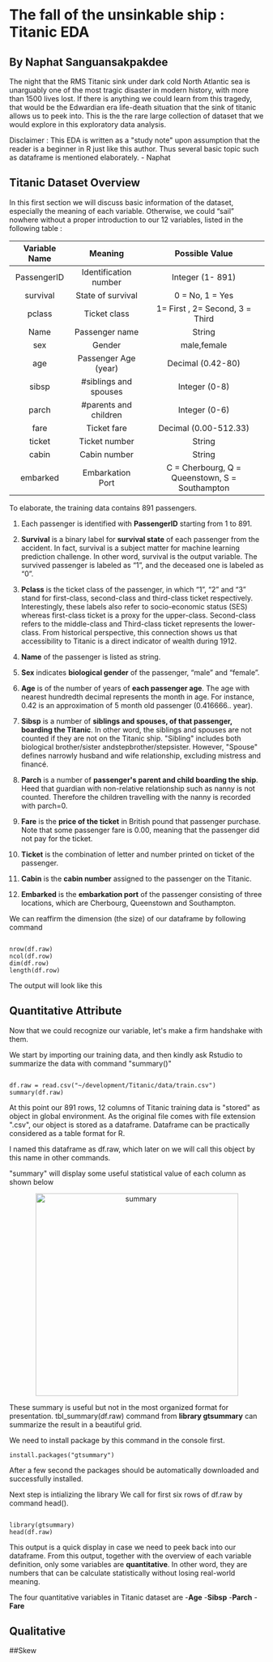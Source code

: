 # The fall of the unsinkable ship : Titanic EDA

## By Naphat Sanguansakpakdee

The night that the RMS Titanic sink under dark cold North Atlantic sea is unarguably one of the most tragic disaster in modern history, with more than 1500 lives lost. If there is anything we could learn from this tragedy, that would be the Edwardian era life-death situation that the sink of titanic allows us to peek into. This is the the rare large collection of dataset that we would explore in this exploratory data analysis.  

Disclaimer : This EDA is written as a "study note" upon assumption that the reader is a beginner in R just like this author. Thus several basic topic such as dataframe is mentioned elaborately. - Naphat   

## Titanic Dataset Overview

In this first section we will discuss basic information of the dataset, especially the meaning of each variable. Otherwise, we could “sail” nowhere without a proper introduction to our 12 variables, listed in the following table :


| Variable Name |        Meaning        |                 Possible Value                 |
|:-------------:|:---------------------:|:----------------------------------------------:|
| PassengerID   | Identification number | Integer (1- 891)                               |
| survival      | State of survival     | 0 = No, 1 = Yes                                |
| pclass        | Ticket class          | 1= First , 2= Second, 3 = Third                |
| Name          | Passenger name        | String                                         |
| sex           | Gender                | male,female                                    |
| age           | Passenger Age (year)  | Decimal (0.42-80)                              |
| sibsp         | #siblings and spouses | Integer (0-8)                                  |
| parch         | #parents and children | Integer (0-6)                                  |
| fare          | Ticket fare           | Decimal (0.00-512.33)                          |
| ticket        | Ticket number         | String                                         |
| cabin         | Cabin number          | String                                         |
| embarked      | Embarkation Port      | C = Cherbourg, Q = Queenstown, S = Southampton |



  
To elaborate, the training data contains 891 passengers. 

  1.  Each passenger is identified with **PassengerID** starting from 1 to 891. 

  2.  **Survival** is a binary label for **survival state** of each passenger from the accident. In fact, survival is a subject matter for machine learning prediction challenge. In other word, survival is the output variable. The survived passenger is labeled as “1”, and the deceased one is labeled as “0”. 

  3.  **Pclass** is the ticket class of the passenger, in which “1”, “2” and “3” stand for first-class, second-class and third-class ticket respectively. Interestingly, these labels also refer to socio-economic status (SES) whereas first-class ticket is a proxy for the upper-class. Second-class refers to the middle-class and Third-class ticket represents the lower-class. From historical perspective, this connection shows us that accessibility to Titanic is a direct indicator of wealth during 1912.

  4.  **Name** of the passenger is listed as string.

  5.  **Sex** indicates **biological gender** of the passenger, “male” and “female”.

  6.  **Age** is of the number of years of **each passenger age**. The age with nearest hundredth decimal represents the month in   age. For instance, 0.42 is an approximation of 5 month old passenger (0.416666.. year). 

  7.  **Sibsp** is a number of **siblings and spouses, of that passenger, boarding the Titanic**. In other word, the siblings and spouses are not counted if they are not on the Titanic ship. "Sibling" includes both biological brother/sister andstepbrother/stepsister. However, "Spouse" defines narrowly husband and wife relationship, excluding mistress and financé. 

  8.  **Parch** is a number of **passenger's parent and child boarding the ship**. Heed that guardian with non-relative relationship such as nanny is not counted. Therefore the children travelling with the nanny is recorded with parch=0.

  9.  **Fare** is the **price of the ticket** in British pound that passenger purchase. Note that some passenger fare is 0.00, meaning that the passenger did not pay for the ticket.   

  10. **Ticket** is the combination of letter and number printed on ticket of the passenger.

  11. **Cabin** is the **cabin number** assigned to the passenger on the Titanic. 

  12. **Embarked** is the **embarkation port** of the passenger consisting of three locations, which are Cherbourg, Queenstown and Southampton.
  
  We can reaffirm the dimension (the size) of our dataframe by
following command

```

nrow(df.raw)
ncol(df.row)
dim(df.row)
length(df.row)

```

The output will look like this 

## Quantitative Attribute
Now that we could recognize our variable, let's make a firm handshake with them. 

We start by importing our training data, and then kindly ask Rstudio to summarize the data with command "summary()" 


```

df.raw = read.csv("~/development/Titanic/data/train.csv")
summary(df.raw)

```

At this point our 891 rows, 12 columns of Titanic training data is "stored" as object in global environment. As the original file comes with file extension ".csv", our object is stored as a dataframe. Dataframe can be practically considered as a table format for R.

I named this dataframe as df.raw, which later on we will call this object by this name in other commands. 

"summary" will display some useful statistical value of each column as shown below 

<p align="center">
<img width="400" alt="summary"  src="https://user-images.githubusercontent.com/65748521/131241040-9d0219e0-e509-4e9b-a309-c4993a5e2e39.png">
</p>

These summary is useful but not in the most organized format for presentation. 
tbl_summary(df.raw) command from **library gtsummary** 
can summarize the result in a beautiful grid.

We need to install package by this command in the console first.

```
install.packages("gtsummary")
```
After a few second the packages should be automatically downloaded and successfully installed.

Next step is intializing the library 
We call for first six rows of df.raw by command head().    

```

library(gtsummary)
head(df.raw)

```

This output is a quick display in case we need to peek back into our dataframe.
From this output, together with the overview of each variable definition, only some variables are **quantitative**.
In other word, they are numbers that can be calculate statistically without losing real-world meaning.

The four quantitative variables in Titanic dataset are 
  -**Age**
  -**Sibsp**
  -**Parch**
  -**Fare**

## Qualitative
##Skew 




